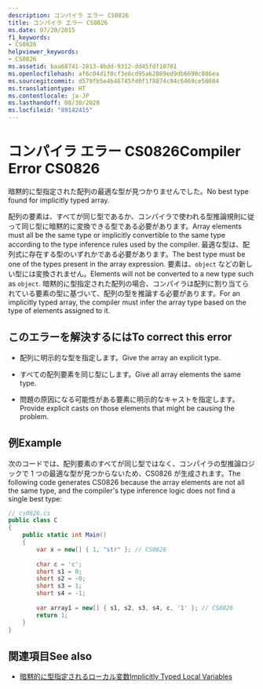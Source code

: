 ```yaml
---
description: コンパイラ エラー CS0826
title: コンパイラ エラー CS0826
ms.date: 07/20/2015
f1_keywords:
- CS0826
helpviewer_keywords:
- CS0826
ms.assetid: baa68741-2813-4bdd-9312-dd45fdf10701
ms.openlocfilehash: af6c04d1f0cf3e6cd95a62889ed9db6690c086ea
ms.sourcegitcommit: d579fb5e4b46745fd0f1f8874c94c6469ce58604
ms.translationtype: HT
ms.contentlocale: ja-JP
ms.lasthandoff: 08/30/2020
ms.locfileid: "89142415"
---
```

# <a name="compiler-error-cs0826"></a><span data-ttu-id="5e2f7-103">コンパイラ エラー CS0826</span><span class="sxs-lookup"><span data-stu-id="5e2f7-103">Compiler Error CS0826</span></span>
<span data-ttu-id="5e2f7-104">暗黙的に型指定された配列の最適な型が見つかりませんでした。</span><span class="sxs-lookup"><span data-stu-id="5e2f7-104">No best type found for implicitly typed array.</span></span>  
  
 <span data-ttu-id="5e2f7-105">配列の要素は、すべてが同じ型であるか、コンパイラで使われる型推論規則に従って同じ型に暗黙的に変換できる型である必要があります。</span><span class="sxs-lookup"><span data-stu-id="5e2f7-105">Array elements must all be the same type or implicitly convertible to the same type according to the type inference rules used by the compiler.</span></span> <span data-ttu-id="5e2f7-106">最適な型は、配列式に存在する型のいずれかである必要があります。</span><span class="sxs-lookup"><span data-stu-id="5e2f7-106">The best type must be one of the types present in the array expression.</span></span> <span data-ttu-id="5e2f7-107">要素は、`object` などの新しい型には変換されません。</span><span class="sxs-lookup"><span data-stu-id="5e2f7-107">Elements will not be converted to a new type such as `object`.</span></span> <span data-ttu-id="5e2f7-108">暗黙的に型指定された配列の場合、コンパイラは配列に割り当てられている要素の型に基づいて、配列の型を推論する必要があります。</span><span class="sxs-lookup"><span data-stu-id="5e2f7-108">For an implicitly typed array, the compiler must infer the array type based on the type of elements assigned to it.</span></span>  
  
## <a name="to-correct-this-error"></a><span data-ttu-id="5e2f7-109">このエラーを解決するには</span><span class="sxs-lookup"><span data-stu-id="5e2f7-109">To correct this error</span></span>  
  
- <span data-ttu-id="5e2f7-110">配列に明示的な型を指定します。</span><span class="sxs-lookup"><span data-stu-id="5e2f7-110">Give the array an explicit type.</span></span>  
  
- <span data-ttu-id="5e2f7-111">すべての配列要素を同じ型にします。</span><span class="sxs-lookup"><span data-stu-id="5e2f7-111">Give all array elements the same type.</span></span>  
  
- <span data-ttu-id="5e2f7-112">問題の原因になる可能性がある要素に明示的なキャストを指定します。</span><span class="sxs-lookup"><span data-stu-id="5e2f7-112">Provide explicit casts on those elements that might be causing the problem.</span></span>  
  
## <a name="example"></a><span data-ttu-id="5e2f7-113">例</span><span class="sxs-lookup"><span data-stu-id="5e2f7-113">Example</span></span>  
 <span data-ttu-id="5e2f7-114">次のコードでは、配列要素のすべてが同じ型ではなく、コンパイラの型推論ロジックで 1 つの最適な型が見つからないため、CS0826 が生成されます。</span><span class="sxs-lookup"><span data-stu-id="5e2f7-114">The following code generates CS0826 because the array elements are not all the same type, and the compiler's type inference logic does not find a single best type:</span></span>  
  
```csharp  
// cs0826.cs  
public class C  
{  
    public static int Main()  
    {  
        var x = new[] { 1, "str" }; // CS0826  
  
        char c = 'c';  
        short s1 = 0;  
        short s2 = -0;  
        short s3 = 1;  
        short s4 = -1;  
  
        var array1 = new[] { s1, s2, s3, s4, c, '1' }; // CS0826  
        return 1;  
    }  
}  
```  
  
## <a name="see-also"></a><span data-ttu-id="5e2f7-115">関連項目</span><span class="sxs-lookup"><span data-stu-id="5e2f7-115">See also</span></span>

- [<span data-ttu-id="5e2f7-116">暗黙的に型指定されるローカル変数</span><span class="sxs-lookup"><span data-stu-id="5e2f7-116">Implicitly Typed Local Variables</span></span>](../../programming-guide/classes-and-structs/implicitly-typed-local-variables.md)
